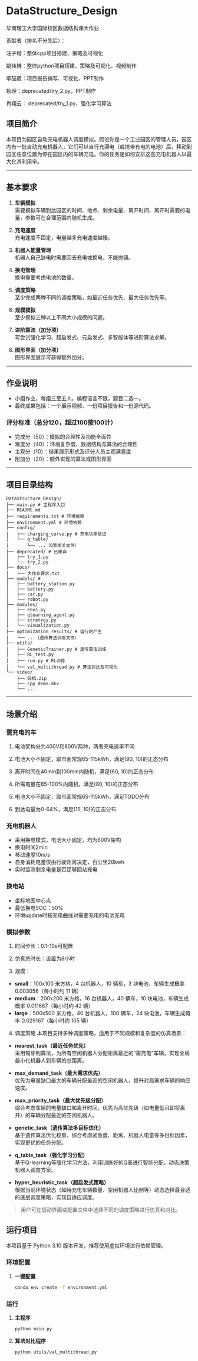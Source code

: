 # DataStructure_Design

华南理工大学国际校区数据结构课大作业

贡献者（排名不分先后）：

汪子楷：整体cpp项目搭建、策略及可视化

姚炜博：整体python项目搭建、策略及可视化、视频制作

李喆葳：项目报告撰写、可视化、PPT制作

甄理：deprecated/try_2.py，PPT制作

肖翔云： deprecated/try_1.py，强化学习算法

## 项目简介

本项目为园区自动充电机器人调度模拟。假设你是一个工业园区的管理人员，园区内有一批自动充电机器人，它们可以自行充满电（或携带有电的电池）后，移动到园区任意位置为停在园区内的车辆充电。你的任务是如何安排这些充电机器人以最大化其利用率。

---

## 基本要求

1. **车辆模拟**  
   需要模拟车辆到达园区的时间、地点、剩余电量、离开时间、离开时需要的电量，参数可在合理范围内随机生成。

2. **充电速度**  
   充电速度不固定，电量越多充电速度越慢。

3. **机器人能量管理**  
   机器人自己缺电时需要回去充电或换电，不能抛锚。

4. **换电管理**  
   换电需要考虑电池的数量。

5. **调度策略**  
   至少完成两种不同的调度策略，如最近任务优先、最大任务优先等。

6. **规模模拟**  
   至少模拟三种以上不同大小规模的问题。

7. **进阶算法（加分项）**  
   可尝试强化学习、超启发式、元启发式、多智能体等进阶算法求解。

8. **图形界面（加分项）**  
   图形界面展示可获得额外加分。

---

## 作业说明

- 小组作业，每组三至五人，编程语言不限，题目二选一。
- 最终成果包括：一个展示视频、一份项目报告和一份源代码。

### 评分标准（总分120，超过100按100计）

- 完成分（50）：模拟的合理性及功能全面性
- 难度分（40）：环境复杂度、数据结构与算法的合理性
- 主观分（10）：结果展示形式及评分人员主观满意度
- 附加分（20）：额外实现的算法或图形界面

---
## 项目目录结构

```
DataStructure_Design/
├── main.py # 主程序入口
├── README.md
├── requirements.txt # 环境依赖
├── environment.yml # 环境依赖
├── config/
│   ├── charging_curve.py # 充电功率验证
│   └── q_table/
│       └── ...（Q表相关文件）
├── deprecated/ # 已废弃
│   ├── try_1.py
│   └── try_2.py
├── docs/
│   └── 大作业要求.txt
├── models/ # 
│   ├── battery_station.py
│   ├── battery.py
│   ├── car.py
│   └── robot.py
├── modules/
│   ├── envs.py
│   ├── qlearning_agent.py
│   ├── strategy.py
│   └── visualization.py
├── optimization_results/ # 运行时产生
│   └── ...（遗传算法训练文件）
├── utils/
│   ├── GeneticTrainer.py # 遗传算法训练
│   ├── RL_test.py
│   ├── run.py # RL训练
│   └── val_multithread.py # 算法对比及可视化
└── video/
    ├── 归档.zip
    ├── cpp_demo.mkv
    └── ...
```

---

## 场景介绍

### 需充电的车

1. 电池架构分为400V和800V两种，两者充电速率不同

2. 电池大小不固定，取市面常规65-115kWh，满足(90, 10)的正态分布

3. 离开时间在40min到100min内随机，满足(60, 10)的正态分布

4. 所需电量在65-100%内随机，满足(80, 10)的正态分布

5. 电池大小不固定，取市面常规65-115kWh，满足TODO分布

6. 到达电量为0-64%，满足(15, 10)的正态分布

### 充电机器人

- 采用换电模式，电池大小固定，均为800V架构
- 换电时间2min
- 移动速度10m/s
- 自身消耗电量仅由行驶距离决定，百公里20kwh
- 实时监测剩余电量是否足够回站充电

### 换电站

- 坐标地图中心点
- 最低换电SOC：50%
- 环境update时按充电曲线对需要充电的电池充电

### 模拟参数
1. 时间步长：0.1-10s可配置

2. 仿真总时长：设置为8小时

3. 规模：
- **small**：100x100 米方格，4 台机器人，10 辆车，3 块电池，车辆生成概率 0.003056（每小时约 11 辆）
- **medium**：200x200 米方格，16 台机器人，40 辆车，10 块电池，车辆生成概率 0.011667（每小时约 42 辆）
- **large**：500x500 米方格，40 台机器人，100 辆车，24 块电池，车辆生成概率 0.029167（每小时约 105 辆）

4. 调度策略
本项目支持多种调度策略，适用于不同规模和复杂度的仿真场景：

- **nearest_task（最近任务优先）**  
  采用匈牙利算法，为所有空闲机器人分配距离最近的“需充电”车辆，实现全局最小化机器人到车辆的总距离。

- **max_demand_task（最大需求优先）**  
  优先为电量缺口最大的车辆分配最近的空闲机器人，提升对高需求车辆的响应速度。

- **max_priority_task（最大优先级分配）**  
  综合考虑车辆的电量缺口和离开时间，优先为高优先级（如电量低且即将离开）的车辆分配最近的空闲机器人。

- **genetic_task（遗传算法多目标优化）**  
  基于遗传算法优化权重，综合考虑紧急度、距离、机器人电量等多目标因素，实现更优的任务分配。

- **q_table_task（强化学习分配）**  
  基于Q-learning等强化学习方法，利用训练好的Q表进行智能分配，动态决策机器人调度方案。

- **hyper_heuristic_task（超启发式策略）**  
  根据当前环境状态（如待充电车辆数量、空闲机器人比例等）动态选择最合适的底层调度策略，实现自适应调度。

> 用户可在启动界面或配置文件中选择不同的调度策略进行仿真和对比。

## 运行项目

本项目基于 Python 3.10 版本开发，推荐使用虚拟环境进行依赖管理。

### 环境配置

1. **一键配置**
   ```bash
   conda env create -f environment.yml
   ```

### 运行

1. **主程序**
   ```bash
   python main.py
   ```

2. **算法对比程序**
   ```bash
   python utils/val_multithread.py
   ```
